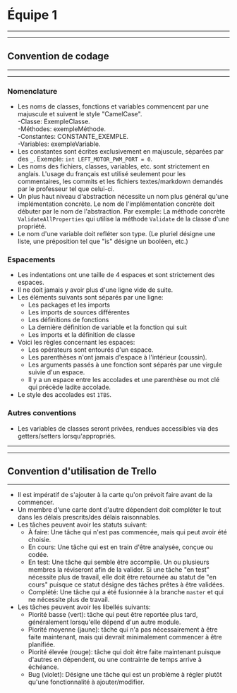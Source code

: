 # Équipe 1
------
------
## Convention de codage
------
------
### Nomenclature
* Les noms de classes, fonctions et variables commencent par une majuscule et suivent le style "CamelCase".<br>-Classe: ExempleClasse.<br>-Méthodes: exempleMéthode.<br>-Constantes: CONSTANTE_EXEMPLE.<br>-Variables: exempleVariable.
* Les constantes sont écrites exclusivement en majuscule, séparées par des `_`. Exemple: `int LEFT_MOTOR_PWM_PORT = 0`.
* Les noms des fichiers, classes, variables, etc. sont strictement en anglais. L'usage du français est utilisé seulement pour les commentaires, les commits et les fichiers textes/markdown demandés par le professeur tel que celui-ci.
* Un plus haut niveau d'abstraction nécessite un nom plus général qu'une implémentation concrète. Le nom de l'implémentation concrète doit débuter par le nom de l'abstraction. Par exemple: La méthode concrète `ValidateAllProperties` qui utilise la méthode `Validate` de la classe d'une propriété.
* Le nom d'une variable doit refléter son type. (Le pluriel désigne une liste, une préposition tel que "is" désigne un booléen, etc.)
### Espacements
* Les indentations ont une taille de 4 espaces et sont strictement des espaces.
* Il ne doit jamais y avoir plus d'une ligne vide de suite.
* Les éléments suivants sont séparés par une ligne: 
    * Les packages et les imports
    * Les imports de sources différentes
    * Les définitions de fonctions
    * La dernière définition de variable et la fonction qui suit
    * Les imports et la définition de classe
* Voici les règles concernant les espaces: 
    * Les opérateurs sont entourés d'un espace.
    * Les parenthèses n'ont jamais d'espace à l'intérieur (coussin).
    * Les arguments passés à une fonction sont séparés par une virgule suivie d'un espace.
    * Il y a un espace entre les accolades et une parenthèse ou mot clé qui précède ladite accolade.
* Le style des accolades est `1TBS`.
### Autres conventions
* Les variables de classes seront privées, rendues accessibles via des getters/setters lorsqu'appropriés. 
------
------
## Convention d'utilisation de Trello
------
* Il est impératif de s'ajouter à la carte qu'on prévoit faire avant de la commencer.
* Un membre d'une carte dont d'autre dépendent doit compléter le tout dans les délais prescrits/des délais raisonnables.
* Les tâches peuvent avoir les statuts suivant:
    * À faire: Une tâche qui n'est pas commencée, mais qui peut avoir été choisie.
    * En cours: Une tâche qui est en train d'être analysée, conçue ou codée.
    * En test: Une tâche qui semble être accomplie. Un ou plusieurs membres la réviseront afin de la valider. Si une tâche "en test" nécessite plus de travail, elle doit être retournée au statut de "en cours" puisque ce statut désigne des tâches prêtes à être validées.
    * Complété: Une tâche qui a été fusionnée à la branche `master` et qui ne nécessite plus de travail.
* Les tâches peuvent avoir les libellés suivants:
    * Piorité basse (vert): tâche qui peut être reportée plus tard, généralement lorsqu'elle dépend d'un autre module.
    * Piorité moyenne (jaune): tâche qui n'a pas nécessairement à être faite maintenant, mais qui devrait minimalement commencer à être planifiée.
    * Piorité élevée (rouge): tâche qui doit être faite maintenant puisque d'autres en dépendent, ou une contrainte de temps arrive à échéance.
    * Bug (violet): Désigne une tâche qui est un problème à régler plutôt qu'une fonctionnalité à ajouter/modifier.